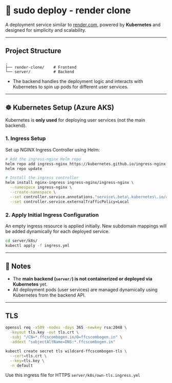 # 🚀 sudo deploy - render clone

A deployment service similar to [render.com](https://render.com), powered by **Kubernetes** and designed for simplicity and scalability.

---

## Project Structure

```
.
├── render-clone/    # Frontend
└── server/          # Backend
```

- The backend handles the deployment logic and interacts with Kubernetes to spin up pods for different user services.
---

## ☸️ Kubernetes Setup (Azure AKS)

Kubernetes is **only used** for deploying user services (not the main backend).

### 1. Ingress Setup

Set up NGINX Ingress Controller using Helm:

```sh
# Add the ingress-nginx Helm repo
helm repo add ingress-nginx https://kubernetes.github.io/ingress-nginx
helm repo update

# Install the ingress controller
helm install nginx-ingress ingress-nginx/ingress-nginx \
  --namespace ingress-nginx \
  --create-namespace \
  --set controller.service.annotations."service\.beta\.kubernetes\.io/azure-load-balancer-health-probe-request-path"=/healthz \
  --set controller.service.externalTrafficPolicy=Local
```

### 2. Apply Initial Ingress Configuration

An empty ingress resource is applied initially. New subdomain mappings will be added dynamically for each deployed service.

```sh
cd server/k8s/
kubectl apply -f ingress.yml 
```

---

## 📌 Notes

- The **main backend (`server/`) is not containerized or deployed via Kubernetes** yet.
- All deployment pods (user services) are managed dynamically using Kubernetes from the backend API.

---

## TLS
```sh
openssl req -x509 -nodes -days 365 -newkey rsa:2048 \
  -keyout tls.key -out tls.crt \
  -subj "/CN=*.ffcscombogen.in/O=ffcscombogen.in" \
  -addext "subjectAltName=DNS:*.ffcscombogen.in"

```

```sh
kubectl create secret tls wildcard-ffcscombogen-tls \
  --cert=tls.crt \
  --key=tls.key \
  -n default
```
Use this ingress file for HTTPS `server/k8s/own-tls.ingress.yml`
